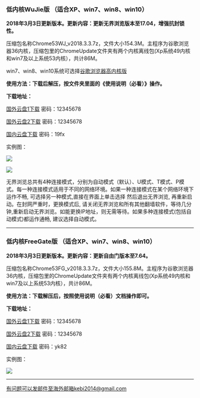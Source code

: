 ### 低内核WuJie版  （适合XP、win7、win8、win10）

**2018年3月3日更新版本。更新内容：更新无界浏览版本至17.04，增强抗封锁性。** 

压缩包名称Chrome53WJ_v2018.3.3.7z，文件大小154.3M。主程序为谷歌浏览器36内核，压缩包里的ChromeUpdate文件夹有两个内核离线包(Xp系统49内核和win7及以上系统53内核），共计86M。

win7、win8、win10系统可选择[谷歌浏览器高内核版](https://github.com/Alvin9999/new-pac/wiki/%E9%AB%98%E5%86%85%E6%A0%B8%E7%89%88)

**使用方法：下载后解压，按文件夹里面的《使用说明（必看）》操作。**

**下载地址：**

[国外云盘1下载](http://45.32.141.248:8000/f/c336b0ac9d/) 密码：12345678

[国外云盘2下载](http://108.61.224.82:8000/f/d17d611cb4/) 密码：12345678

[国内云盘下载](https://pan.baidu.com/s/1pNkiNuN) 密码：19fx


实例图：

![](https://raw.githubusercontent.com/Alvin9999/PAC/master/download/53wujie1.PNG)

![](https://raw.githubusercontent.com/Alvin9999/PAC/master/download/wujie2.png)

无界浏览总共有4种连接模式，分别为自动模式（默认）、U模式、T模式、P模式。每一种连接模式适用于不同的网络环境。如果一种连接模式在某个网络环境下运作不畅, 可选择另一种模式,直接在界面上单击选择 然后退出无界浏览, 再重新启动。在封网严重时，更换模式后, 请关闭无界浏览和所有其他翻墙软件，等待几分钟,重新启动无界浏览。如能更换IP地址，则无需等待。如果多种连接模式(包括自动模式)都运作通畅, 建议选择自动模式。


***


### 低内核FreeGate版  （适合XP、win7、win8、win10）

**2018年3月3日更新版本。更新内容：更新自由门版本至7.64。**

压缩包名称Chrome53FG_v2018.3.3.7z，文件大小155.8M。主程序为谷歌浏览器36内核，压缩包里的ChromeUpdate文件夹有两个内核离线包(Xp系统49内核和win7及以上系统53内核），共计86M。

**使用方法：下载解压后，按照使用说明（必看）文档操作即可。**

**下载地址：**

[国外云盘1下载](http://45.32.141.248:8000/f/fb66563489/) 密码：12345678

[国外云盘2下载](http://108.61.224.82:8000/f/0de29a7e57/) 密码：12345678

[国内云盘下载](https://pan.baidu.com/s/1bqZbYe7) 密码：yk82

实例图：

![](https://raw.githubusercontent.com/Alvin9999/PAC/master/download/53freegate1.PNG)


***


有问题可以发邮件至海外邮箱kebi2014@gmail.com